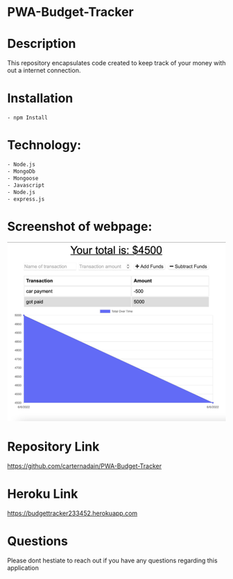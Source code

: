 # PWA-Budget-Tracker


# Description 
This repository encapsulates code created to keep track of your money with out a internet connection. 



# Installation 
```
- npm Install
```

# Technology:
```
- Node.js
- MongoDb
- Mongoose
- Javascript
- Node.js
- express.js 
```

# Screenshot of webpage:
![Screen Shot Insomnia](/images/image.png) 



# Repository Link
https://github.com/carternadain/PWA-Budget-Tracker

# Heroku Link
https://budgettracker233452.herokuapp.com

# Questions 
Please dont hestiate to reach out if you have any questions regarding this application 